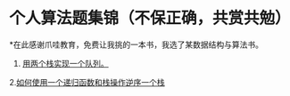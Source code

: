 # 个人算法题集锦（不保正确，共赏共勉）

*在此感谢爪哇教育，免费让我挑的一本书，我选了某数据结构与算法书。


1. [用两个栈实现一个队列。](1.md)

2.[如何使用一个递归函数和栈操作逆序一个栈](2.md)